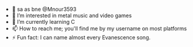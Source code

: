 - 👋 sa as bne @Mnour3593
- 👀 I’m interested in metal music and video games
- 🌱 I’m currently learning C
- 📫 How to reach me; you'll find me by my username on most platforms
- ⚡ Fun fact: I can name almost every Evanescence song.
<!---
Mnour3593/Mnour3593 is a ✨ special ✨ repository because its `README.md` (this file) appears on your GitHub profile.
You can click the Preview link to take a look at your changes.
--->

